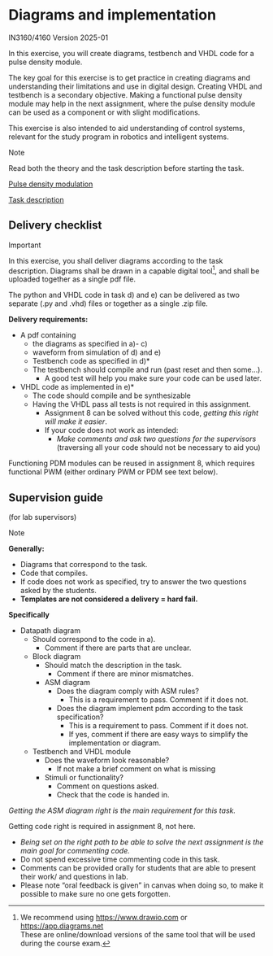 # Diagrams and implementation
IN3160/4160
Version 2025-01

In this exercise, you will create diagrams, testbench and VHDL code for a pulse density module. 

The key goal for this exercise is to get practice in creating diagrams and understanding their limitations and use in digital design. 
Creating VHDL and testbench is a secondary objective. 
Making a functional pulse density module may help in the next assignment, where the pulse density module can be used as a component or with slight modifications.  

This exercise is also intended to aid understanding of control systems, relevant for the study program in robotics and intelligent systems. 

> [!NOTE]
> Read both the theory and the task description before starting the task.

[Pulse density modulation](pulse-density.md)

[Task description](task.md)

## Delivery checklist

> [!IMPORTANT]
> In this exercise, you shall deliver diagrams according to the task description.
> Diagrams shall be drawn in a capable digital tool[^1], and shall be uploaded together as a single pdf file.
> 
> The python and VHDL code in task d) and e) can be delivered as two separate (.py and .vhd) files or together as a single .zip file.
>
> **Delivery requirements:**
> *  A pdf containing
>    *  the diagrams as specified in a)- c)
>    *  waveform from simulation of d) and e)
>    *  Testbench code as specified in d)*
>    *  The testbench should compile and run (past reset and then some…).
>       *  A good test will help you make sure your code can be used later.
> *  VHDL code as implemented in e)*
>    *  The code should compile and be synthesizable
>    *  Having the VHDL pass all tests is not required in this assignment.
>       *  Assignment 8 can be solved without this code, _getting this right will make it easier_.
>       * If your code does not work as intended:
>         * _Make comments and ask two questions for the supervisors_
>           (traversing all your code should not be necessary to aid you)

Functioning PDM modules can be reused in assignment 8, which requires functional PWM (either ordinary PWM or PDM see text below).  

[^1]: We recommend using https://www.drawio.com or https://app.diagrams.net  
  These are online/download versions of the same tool that will be used during the course exam.  

## Supervision guide 
(for lab supervisors)

> [!NOTE]
> **Generally:**
> * Diagrams that correspond to the task.
> * Code that compiles. 
> * If code does not work as specified, try to answer the two questions asked by the students.
> * **Templates are not considered a delivery = hard fail.**
> 
> **Specifically**
> * Datapath diagram
>   * Should correspond to the code in a).
>     * Comment if there are parts that are unclear.
>   * Block diagram
>     * Should match the description in the task.
>       * Comment if there are minor mismatches.
>     * ASM diagram
>       * Does the diagram comply with ASM rules?
>         * This is a requirement to pass. Comment if it does not.
>       * Does the diagram implement pdm according to the task specification?
>         * This is a requirement to pass. Comment if it does not.
>         * If yes, comment if there are easy ways to simplify the implementation or diagram.
>   * Testbench and VHDL module
>     * Does the waveform look reasonable?
>       * If not make a brief comment on what is missing
>     * Stimuli or functionality?
>       * Comment on questions asked.
>       * Check that the code is handed in.
>
> _Getting the ASM diagram right is the main requirement for this task._
> 
> Getting code right is required in assignment 8, not here.
> * _Being set on the right path to be able to solve the next assignment is the main goal for commenting code._
> * Do not spend excessive time commenting code in this task.
> * Comments can be provided orally for students that are able to present their work/ and questions in lab.
> * Please note “oral feedback is given” in canvas when doing so, to make it possible to make sure no one gets forgotten.

